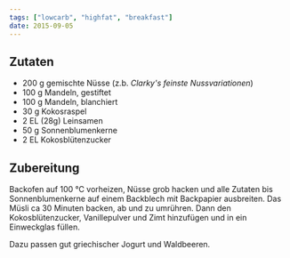 ```yaml
---
tags: ["lowcarb", "highfat", "breakfast"]
date: 2015-09-05
---
```


## Zutaten
- 200 g         gemischte Nüsse (z.b. *Clarky's feinste Nussvariationen*)
- 100 g         Mandeln, gestiftet
- 100 g         Mandeln, blanchiert
- 30 g          Kokosraspel
- 2 EL (28g)    Leinsamen
- 50 g          Sonnenblumenkerne
- 2 EL          Kokosblütenzucker

## Zubereitung
Backofen auf 100 ℃ vorheizen, Nüsse grob hacken und alle Zutaten bis Sonnenblumenkerne auf einem Backblech mit Backpapier ausbreiten. Das Müsli ca 30 Minuten backen, ab und zu umrühren. Dann den Kokosblütenzucker, Vanillepulver und Zimt hinzufügen und in ein Einweckglas füllen.

Dazu passen gut griechischer Jogurt und Waldbeeren.
